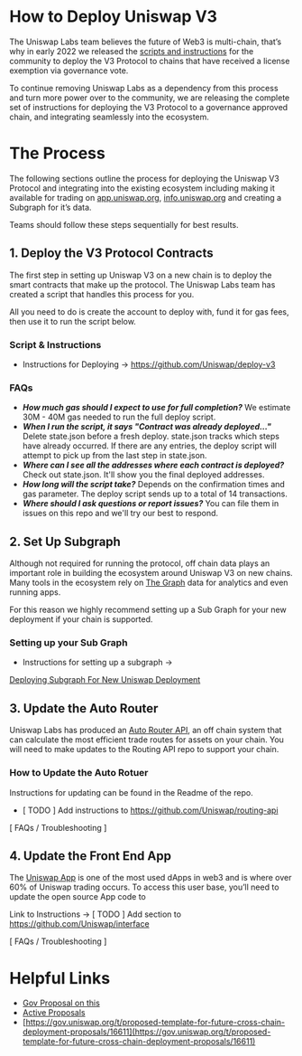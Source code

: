 
# How to Deploy Uniswap V3

The Uniswap Labs team believes the future of Web3 is multi-chain, that’s why in early 2022 we released the [scripts and instructions](https://uniswap.org/blog/multichain-uniswap) for the community to deploy the V3 Protocol to chains that have received a license exemption via governance vote. 

To continue removing Uniswap Labs as a dependency from this process and turn more power over to the community, we are releasing the complete set of instructions for deploying the V3 Protocol to a governance approved chain, and integrating seamlessly into the ecosystem.

# The Process

The following sections outline the process for deploying the Uniswap V3 Protocol and integrating into the existing ecosystem including making it available for trading on [app.uniswap.org](http://app.uniswap.org), [info.uniswap.org](http://info.uniswap.org) and creating a Subgraph for it’s data. 

Teams should follow these steps sequentially for best results. 

## 1. Deploy the V3 Protocol Contracts

The first step in setting up Uniswap V3 on a new chain is to deploy the smart contracts that make up the protocol. The Uniswap Labs team has created a script that handles this process for you. 

All you need to do is create the account to deploy with, fund it for gas fees, then use it to run the script below. 

### Script & Instructions

- Instructions for Deploying → https://github.com/Uniswap/deploy-v3

### FAQs

- ***How much gas should I expect to use for full completion?***
We estimate 30M - 40M gas needed to run the full deploy script.
- ***When I run the script, it says "Contract was already deployed..."***
Delete state.json before a fresh deploy. state.json tracks which steps have already occurred. If there are any entries, the deploy script will attempt to pick up from the last step in state.json.
- ***Where can I see all the addresses where each contract is deployed?***
Check out state.json. It'll show you the final deployed addresses.
- ***How long will the script take?***
Depends on the confirmation times and gas parameter. The deploy script sends up to a total of 14 transactions.
- ***Where should I ask questions or report issues?***
You can file them in issues on this repo and we'll try our best to respond.

## 2. Set Up Subgraph

Although not required for running the protocol, off chain data plays an important role in building the ecosystem around Uniswap V3 on new chains. Many tools in the ecosystem rely on [The Graph](https://thegraph.com/en/) data for analytics and even running apps. 

For this reason we highly recommend setting up a Sub Graph for your new deployment if your chain is supported.

### Setting up your Sub Graph

- Instructions for setting up a subgraph →

[Deploying Subgraph For New Uniswap Deployment](https://www.notion.so/Deploying-Subgraph-For-New-Uniswap-Deployment-acc3e72f31e74f9b93349dca2e73d2ec)

## 3. Update the Auto Router

 Uniswap Labs has produced an [Auto Router API](https://github.com/Uniswap/routing-api), an off chain system that can calculate the most efficient trade routes for assets on your chain. You will need to make updates to the Routing API repo to support your chain. 

### How to Update the Auto Rotuer

Instructions for updating can be found in the Readme of the repo. 

- [ TODO ] Add instructions to https://github.com/Uniswap/routing-api

[ FAQs / Troubleshooting ]

## 4. Update the Front End App

The [Uniswap App](http://app.uniswap.org) is one of the most used dApps in web3 and is where over 60% of Uniswap trading occurs. To access this user base, you’ll need to update the open source App code to 

 

Link to Instructions → [ TODO ] Add section to https://github.com/Uniswap/interface 

[ FAQs / Troubleshooting ]

# Helpful Links

- [Gov Proposal on this](https://gov.uniswap.org/t/proposed-template-for-future-cross-chain-deployment-proposals/16611)
- [Active Proposals](https://app.uniswap.org/#/vote?chain=mainnet)
- [https://gov.uniswap.org/t/proposed-template-for-future-cross-chain-deployment-proposals/16611](https://gov.uniswap.org/t/proposed-template-for-future-cross-chain-deployment-proposals/16611)
